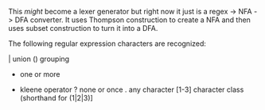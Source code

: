 This *might* become a lexer generator but right now it just is a regex -> NFA -> DFA converter.
It uses Thompson construction to create a NFA and then uses subset construction to turn it into a DFA.

The following regular expression characters are recognized:

|   union
()  grouping
+   one or more
*   kleene operator
?   none or once
.   any character
[1-3] character class (shorthand for (1|2|3)]

